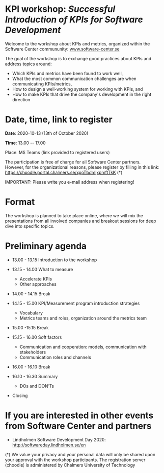 # KPI workshop: _Successful Introduction of KPIs for Software Development_
Welcome to the workshop about KPIs and metrics, organized within the Software Center commununity: www.software-center.se

The goal of the workshop is to exchange good practices about KPIs and address topics around:
* Which KPIs and metrics have been found to work well,
* What the most common communication challenges are when communicating KPIs/metrics,
* How to design a well-working system for working with KPIs, and 
* How to make KPIs that drive the company's development in the right direction

# Date, time, link to register
**Date**: 2020-10-13 (13th of October 2020)

**Time**: 13.00 -- 17.00

Place: MS Teams (link provided to registered users)

The participation is free of charge for all Software Center partners. However, for the organizational reasons, please register by filling in this link: https://choodle.portal.chalmers.se/xgoTbdmjxpmftTkK (*)

IMPORTANT: Please write you e-mail address when registering!

# Format

The workshop is planned to take place online, where we will mix the presentations from all involved companies and breakout sessions for deep dive into specific topics. 

# Preliminary agenda
* 13.00 - 13.15 Introduction to the workshop
* 13.15 - 14.00 What to measure 
	- Accelerate KPIs
	- Other approaches

* 14.00 - 14.15 Break

* 14.15 - 15.00 KPI/Measurement program introduction strategies 
	- Vocabulary
	- Metrics teams and roles, organization around the metrics team

* 15.00 -15.15 Break

* 15.15 - 16.00 Soft factors
	- Communication and cooperation: models, communication with stakeholders
	- Communication roles and channels

* 16.00 - 16.10 Break

* 16.10 - 16.30 Summary
	- DOs and DON’Ts

* Closing


# If you are interested in other events from Software Center and partners
* Lindholmen Software Development Day 2020: http://softwareday.lindholmen.se/en




(*) We value your privacy and your personal data will only be shared upon your approval with the workshop participants. The registration server (choodle) is administered by Chalmers University of Technology
